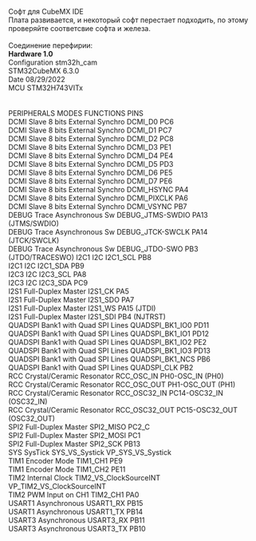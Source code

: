 Софт для CubeMX IDE <br>
Плата развивается, и некоторый софт перестает подходить, по этому проверяйте соответсвие софта и железа.<br>
<br>
Соединение перефирии:<br>
<b>Hardware 1.0 </b><br>
Configuration	stm32h_cam <br>
STM32CubeMX 	6.3.0 <br>
Date	08/29/2022  <br>
MCU	STM32H743VITx <br>
<br>
<br>
PERIPHERALS	MODES	FUNCTIONS	PINS <br>
DCMI	Slave 8 bits External Synchro	DCMI_D0	PC6 <br>
DCMI	Slave 8 bits External Synchro	DCMI_D1	PC7 <br>
DCMI	Slave 8 bits External Synchro	DCMI_D2	PC8 <br>
DCMI	Slave 8 bits External Synchro	DCMI_D3	PE1 <br>
DCMI	Slave 8 bits External Synchro	DCMI_D4	PE4 <br>
DCMI	Slave 8 bits External Synchro	DCMI_D5	PD3 <br>
DCMI	Slave 8 bits External Synchro	DCMI_D6	PE5 <br>
DCMI	Slave 8 bits External Synchro	DCMI_D7	PE6 <br>
DCMI	Slave 8 bits External Synchro	DCMI_HSYNC	PA4 <br>
DCMI	Slave 8 bits External Synchro	DCMI_PIXCLK	PA6 <br>
DCMI	Slave 8 bits External Synchro	DCMI_VSYNC	PB7 <br>
DEBUG	Trace Asynchronous Sw	DEBUG_JTMS-SWDIO	PA13 (JTMS/SWDIO) <br>
DEBUG	Trace Asynchronous Sw	DEBUG_JTCK-SWCLK	PA14 (JTCK/SWCLK) <br>
DEBUG	Trace Asynchronous Sw	DEBUG_JTDO-SWO	PB3 (JTDO/TRACESWO)
I2C1	I2C	I2C1_SCL	PB8 <br>
I2C1	I2C	I2C1_SDA	PB9 <br>
I2C3	I2C	I2C3_SCL	PA8 <br>
I2C3	I2C	I2C3_SDA	PC9 <br>
I2S1	Full-Duplex Master	I2S1_CK	PA5 <br>
I2S1	Full-Duplex Master	I2S1_SDO	PA7 <br>
I2S1	Full-Duplex Master	I2S1_WS	PA15 (JTDI) <br>
I2S1	Full-Duplex Master	I2S1_SDI	PB4 (NJTRST) <br>
QUADSPI	Bank1 with Quad SPI Lines	QUADSPI_BK1_IO0	PD11 <br>
QUADSPI	Bank1 with Quad SPI Lines	QUADSPI_BK1_IO1	PD12 <br>
QUADSPI	Bank1 with Quad SPI Lines	QUADSPI_BK1_IO2	PE2 <br>
QUADSPI	Bank1 with Quad SPI Lines	QUADSPI_BK1_IO3	PD13 <br>
QUADSPI	Bank1 with Quad SPI Lines	QUADSPI_BK1_NCS	PB6 <br>
QUADSPI	Bank1 with Quad SPI Lines	QUADSPI_CLK	PB2 <br>
RCC	Crystal/Ceramic Resonator	RCC_OSC_IN	PH0-OSC_IN (PH0) <br>
RCC	Crystal/Ceramic Resonator	RCC_OSC_OUT	PH1-OSC_OUT (PH1) <br>
RCC	Crystal/Ceramic Resonator	RCC_OSC32_IN	PC14-OSC32_IN (OSC32_IN) <br>
RCC	Crystal/Ceramic Resonator	RCC_OSC32_OUT	PC15-OSC32_OUT (OSC32_OUT) <br>
SPI2	Full-Duplex Master	SPI2_MISO	PC2_C <br>
SPI2	Full-Duplex Master	SPI2_MOSI	PC1 <br>
SPI2	Full-Duplex Master	SPI2_SCK	PB13 <br>
SYS	SysTick	SYS_VS_Systick	VP_SYS_VS_Systick <br>
TIM1	Encoder Mode	TIM1_CH1	PE9 <br>
TIM1	Encoder Mode	TIM1_CH2	PE11 <br>
TIM2	Internal Clock	TIM2_VS_ClockSourceINT	VP_TIM2_VS_ClockSourceINT <br>
TIM2	PWM Input on CH1	TIM2_CH1	PA0 <br>
USART1	Asynchronous	USART1_RX	PB15 <br>
USART1	Asynchronous	USART1_TX	PB14 <br>
USART3	Asynchronous	USART3_RX	PB11 <br>
USART3	Asynchronous	USART3_TX	PB10 <br>
<br>
<br>

